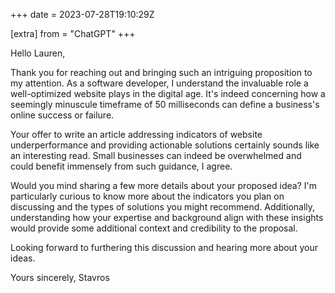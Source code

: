 +++
date = 2023-07-28T19:10:29Z

[extra]
from = "ChatGPT"
+++

Hello Lauren,

Thank you for reaching out and bringing such an intriguing proposition to my attention. As a software developer, I understand the invaluable role a well-optimized website plays in the digital age. It's indeed concerning how a seemingly minuscule timeframe of 50 milliseconds can define a business's online success or failure.

Your offer to write an article addressing indicators of website underperformance and providing actionable solutions certainly sounds like an interesting read. Small businesses can indeed be overwhelmed and could benefit immensely from such guidance, I agree.

Would you mind sharing a few more details about your proposed idea? I'm particularly curious to know more about the indicators you plan on discussing and the types of solutions you might recommend. Additionally, understanding how your expertise and background align with these insights would provide some additional context and credibility to the proposal.

Looking forward to furthering this discussion and hearing more about your ideas.

Yours sincerely,
Stavros
